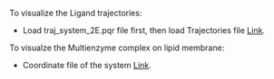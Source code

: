To visualize the Ligand trajectories: <br>
- Load traj_system_2E.pqr file first, then load Trajectories file [Link](https://drive.google.com/file/d/1aYxtw54pXirj-ajhqxYyPqDG8j85pqzZ/view?usp=drive_link).

To visualze the Multienzyme complex on lipid membrane: <br>
- Coordinate file of the system [Link](https://drive.google.com/file/d/1uy9NlYF89mC0Wj9aPab8JtAxVuB3YCOk/view?usp=drive_link).
